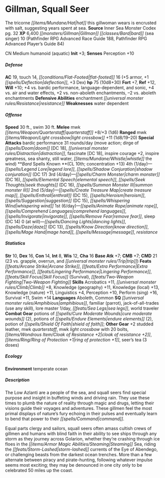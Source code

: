﻿---
cssclass: [monsters]
title1: Gillman, Squall Seer
desc_short: The tricorne hat this gillwoman wears is encrusted with salt, suggesting
  years spent at sea.
title2: Squall Seer
CR: 9
sources:
- name: Inner Sea Monster Codex
  page: 32
  link: http://paizo.com/products/btpy9elc?Pathfinder-Campaign-Setting-Inner-Sea-Monster-Codex
XP: 6400
race: Gillman
classes:
- bard (sea singer) 10 (Pathfinder RPG Advanced Race Guide 188, Pathfinder RPG Advanced
  Player's Guide 84)
alignment: CN
size: Medium
type: humanoid
subtypes:
- aquatic
initiative:
  bonus: 3
AC:
  AC: 19
  touch: 14
  flat_footed: 16
  components:
    armor: 5
    deflection: 1
    dex: 3
HP:
  HP: 75
  long: 10d8+30
saves:
  fort: 7
  ref: 12
  will: 10
  other: +4 vs. bardic performance, language-dependent, and sonic, +4 vs. air and
    water effects, +2 vs. non-aboleth enchantments, -2 vs. aboleth enchantments
defensive_abilities:
- enchantment resistance
weaknesses:
- water dependent
speeds:
  base: 30
  swim: 30
attacks:
  melee:
  - - text: mwk quarterstaff +8/+3 (1d6)
      entries:
      - - damage: 1d6
      attack: mwk quarterstaff
      bonus:
      - 8
      - 3
  ranged:
  - - text: mwk light crossbow +11 (1d8/19-20)
      entries:
      - - damage: 1d8
          crit_range: 19-20
      attack: mwk light crossbow
      bonus:
      - 11
  special:
  - bardic performance 31 rounds/day (move action; dirge of doom [DC 18], distraction,
    fascinate [DC 18], inspire courage +2, inspire greatness, sea shanty, still water,
    whistle the wind)
spells:
  entries:
  - name: legend lore
    source: Bard
    level: 4
  - name: shadow conjuration
    source: Bard
    level: 4
    DC: 17
  - name: charm monster
    source: Bard
    level: 3
    DC: 16
  - superscripts:
    - APG
    name: elemental speech
    source: Bard
    level: 3
  - superscripts:
    - APG
    name: seek thoughts
    source: Bard
    level: 3
    DC: 16
  - name: summon monster III
    source: Bard
    level: 3
  - superscripts:
    - APG
    name: create treasure map
    source: Bard
    level: 2
  - name: enthrall
    source: Bard
    level: 2
    DC: 15
  - name: heroism
    source: Bard
    level: 2
  - name: suggestion
    source: Bard
    level: 2
    DC: 15
  - name: whispering wind
    source: Bard
    level: 2
  - name: animate rope
    source: Bard
    level: 1
  - name: comprehend languages
    source: Bard
    level: 1
  - superscripts:
    - APG
    name: invigorate
    source: Bard
    level: 1
  - name: remove fear
    source: Bard
    level: 1
  - name: sleep
    source: Bard
    level: 1
    DC: 14
  - name: dancing lights
    source: Bard
    level: 0
  - name: daze
    source: Bard
    level: 0
    DC: 13
  - name: know direction
    source: Bard
    level: 0
  - name: mage hand
    source: Bard
    level: 0
  - name: message
    source: Bard
    level: 0
  - name: resistance
    source: Bard
    level: 0
  sources:
  - name: Bard
    type: known
    CL: 10
    concentration: 13
    slots:
      4: 1
      3: 4
      2: 5
      1: 6
      0: at-will
ability_scores:
  STR: 10
  DEX: 16
  CON: 14
  INT: 8
  WIS: 12
  CHA: 16
BAB: 7
CMB: 7
CMD: 21
CMD_other: 23 vs. grapple, overrun, and trip
feats:
- name: Arcane Strike
- name: Extra Performance
- superscripts:
  - APG
  name: Lingering Performance
- name: Skill Focus (Survival)
- name: Two-Weapon Fighting
skills:
  Acrobatics: 11
  Climb: 8
  Knowledge (geography): 11
  Knowledge (local): 13
  Knowledge (nature): 11
  Linguistics: 4
  Perception: 10
  Perform (sing): 16
  Survival: 11
  Swim: 14
languages:
- Aboleth
- Common
special_qualities:
- amphibious
- familiar (parrot)
- jack-of-all-trades (use any skill)
- lore master 1/day
- sea legs
- world traveler
gear:
  combat:
  - potions of cure moderate wounds (2)
  - potions of endure elements (2)
  - potion of shield of faith
  other:
  - +2 studded leather
  - mwk quarterstaff
  - mwk light crossbow with 20 bolts
  - cloak of resistance +2
  - ring of protection +1
  - seer's tea (3 doses)
ecology:
  environment: temperate ocean
desc_long: |-
  The Low Azlanti are a people of the sea, and squall seers find special purpose and insight in buffeting winds and driving rain. They use these times to plumb the nature of reality through magic and drugs, letting their visions guide their voyages and adventures. These gillmen feel the most primal displays of nature's fury echoing in their pulses and eventually learn to bend that power to their command.

  Equal parts clergy and sailors, squall seers often amass cultish crews of gillmen and humans with blind faith in their ability to see ships through any storm as they journey across Golarion, whether they're crashing through ice floes in the Steaming Sea, riding the storm-lashed currents of the Eye of Abendego, or challenging beasts from the darkest ocean trenches. More than a few alternate between piracy and pirate-hunting, following whatever impulse seems most exciting; they may be denounced in one city only to be celebrated 50 miles up the coast.

---

# Gillman, Squall Seer
The tricorne _[[items/Mundane/Hat|hat]]_ this gillwoman wears is encrusted with salt, suggesting years spent at sea.
**Source** Inner Sea Monster Codex pg. 32
**XP** 6,400
_[[monsters/Gillman|Gillman]]_ _[[classes/Bard|bard]]_ (sea singer) 10 (Pathfinder RPG Advanced Race Guide 188, Pathfinder RPG Advanced Player’s Guide 84)

CN Medium humanoid (aquatic)
**Init** +3; **Senses** Perception +10

##### Defense

**AC** 19, touch 14, _[[conditions/Flat-Footed|flat-footed]]_ 16 (+5 armor, +1 _[[spells/Deflection|deflection]]_, +3 Dex)
**hp** 75 (10d8+30)
**Fort** +7, **Ref** +12, **Will** +10; +4 vs. bardic performance, language-dependent, and sonic, +4 vs. air and water effects, +2 vs. non-aboleth enchantments, –2 vs. aboleth enchantments
**Defensive Abilities** enchantment _[[universal monster rules/Resistance|resistance]]_
**Weaknesses** water dependent

##### Offense
**Speed** 30 ft., swim 30 ft.
**Melee** mwk _[[items/Weapon/Quarterstaff|quarterstaff]]_ +8/+3 (1d6)
**Ranged** mwk _[[items/Weapon/Light crossbow|light crossbow]]_ +11 (1d8/19–20)
**Special Attacks** bardic performance 31 rounds/day (move action; dirge of _[[spells/Doom|doom]]_ [DC 18], _[[universal monster rules/Distraction|distraction]]_, fascinate [DC 18], inspire courage +2, inspire greatness, sea shanty, still water, _[[items/Mundane/Whistle|whistle]]_ the wind)
**_Bard_ Spells Known **(CL 10th; concentration +13)
4th (1/day)—_[[spells/Legend Lore|legend lore]]_, _[[spells/Shadow Conjuration|shadow conjuration]]_ (DC 17)
3rd (4/day)—_[[spells/Charm Monster|charm monster]]_ (DC 16), _[[spells/Elemental Speech|elemental speech]]_, _[[spells/Seek Thoughts|seek thoughts]]_ (DC 16), _[[spells/Summon Monster III|summon monster III]]_
2nd (5/day)—_[[spells/Create Treasure Map|create treasure map]]_, _[[spells/Enthrall|enthrall]]_ (DC 15), _[[spells/Heroism|heroism]]_, _[[spells/Suggestion|suggestion]]_ (DC 15), _[[spells/Whispering Wind|whispering wind]]_
1st (6/day)—_[[spells/Animate Rope|animate rope]]_, _[[spells/Comprehend Languages|comprehend languages]]_, _[[spells/Invigorate|invigorate]]_, _[[spells/Remove Fear|remove fear]]_, sleep (DC 14)
0 (at will)—_[[spells/Dancing Lights|dancing lights]]_, _[[spells/Daze|daze]]_ (DC 13), _[[spells/Know Direction|know direction]]_, _[[spells/Mage Hand|mage hand]]_, _[[spells/Message|message]]_, _resistance_

##### Statistics
**Str** 10, **Dex** 16, **Con** 14, **Int** 8, **Wis** 12, **Cha** 16
**Base Atk** +7; **CMB** +7; **CMD** 21 (23 vs. grapple, overrun, and _[[universal monster rules/Trip|trip]]_)
**Feats** _[[feats/Arcane Strike|Arcane Strike]]_, _[[feats/Extra Performance|Extra Performance]]_, _[[feats/Lingering Performance|Lingering Performance]]_, _[[feats/Skill Focus|Skill Focus]]_ (Survival), _[[feats/Two-Weapon Fighting|Two-Weapon Fighting]]_
**Skills** Acrobatics +11, _[[universal monster rules/Climb|Climb]]_ +8, Knowledge (geography) +11, Knowledge (local) +13, Knowledge (nature) +11, Linguistics +4, Perception +10, Perform (sing) +16, Survival +11, Swim +14
**Languages** Aboleth, Common
**SQ** _[[universal monster rules/Amphibious|amphibious]]_, familiar (parrot), jack-of-all-trades (use any skill), lore master 1/day, _[[feats/Sea Legs|sea legs]]_, world traveler
**Combat Gear** potions of _[[spells/Cure Moderate Wounds|cure moderate wounds]]_ (2), potions of _[[spells/Endure Elements|endure elements]]_ (2), potion of _[[spells/Shield Of Faith|shield of faith]]_; **Other Gear** +2 studded leather, mwk _quarterstaff_, mwk _light crossbow_ with 20 bolts, _[[items/Wondrous Item/Cloak of _Resistance_ +2|cloak of _resistance_ +2]]_, _[[items/Ring/Ring of Protection +1|ring of protection +1]]_, seer’s tea (3 doses)

##### Ecology

**Environment** temperate ocean

##### Description

The Low Azlanti are a people of the sea, and squall seers find special purpose and insight in buffeting winds and driving rain. They use these times to plumb the nature of reality through magic and drugs, letting their visions guide their voyages and adventures. These gillmen feel the most primal displays of nature’s fury echoing in their pulses and eventually learn to bend that power to their _[[spells/Command|command]]_.

Equal parts clergy and sailors, squall seers often amass cultish crews of gillmen and humans with blind faith in their ability to see ships through any storm as they journey across Golarion, whether they’re crashing through ice floes in the _[[items/Armor Magic Abilities/Steaming|Steaming]]_ Sea, riding the _[[feats/Storm-Lashed|storm-lashed]]_ currents of the Eye of Abendego, or challenging beasts from the darkest ocean trenches. More than a few alternate between piracy and pirate-hunting, following whatever impulse seems most exciting; they may be denounced in one city only to be celebrated 50 miles up the coast.
